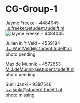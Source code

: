 # CG-Group-1

Jayme Freeke - 4484045<br />
j.s.freeke@student.tudelft.nl<br />
![Jayme Freeke - 4484045](http://i.imgur.com/s5cjMHa.jpg)<br />

Julian in 't Veld - 4539184 <br />
J.J.W.intVeld@student.tudelft.nl<br />
photo pending <br />

Max de Munnik - 4572653 <br />
M.J.deMunnik@student.tudelft.nl<br />
photo pending<br />

Sunil Janki - 9387546<br />
s.a.janki@student.tudelft.nl<br />
photo missing<br />
